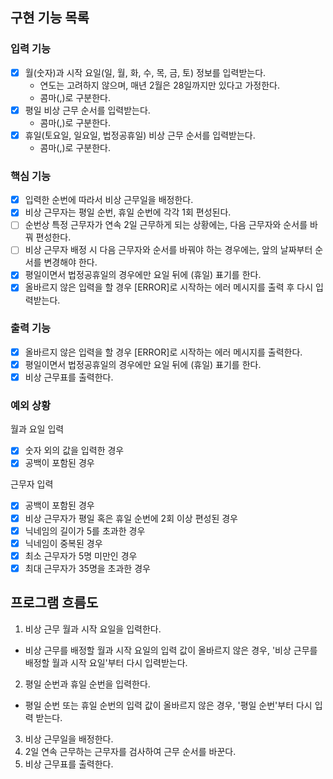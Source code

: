 ## 구현 기능 목록

### 입력 기능

- [x] 월(숫자)과 시작 요일(일, 월, 화, 수, 목, 금, 토) 정보를 입력받는다.
    - 연도는 고려하지 않으며, 매년 2월은 28일까지만 있다고 가정한다.
    - 콤마(,)로 구분한다.
- [x] 평일 비상 근무 순서를 입력받는다.
    - 콤마(,)로 구분한다.
- [x] 휴일(토요일, 일요일, 법정공휴일) 비상 근무 순서를 입력받는다.
    - 콤마(,)로 구분한다.

### 핵심 기능

- [x] 입력한 순번에 따라서 비상 근무일을 배정한다.
- [x] 비상 근무자는 평일 순번, 휴일 순번에 각각 1회 편성된다.
- [ ] 순번상 특정 근무자가 연속 2일 근무하게 되는 상황에는, 다음 근무자와 순서를 바꿔 편성한다.
- [ ] 비상 근무자 배정 시 다음 근무자와 순서를 바꿔야 하는 경우에는, 앞의 날짜부터 순서를 변경해야 한다.
- [x] 평일이면서 법정공휴일의 경우에만 요일 뒤에 (휴일) 표기를 한다.
- [x] 올바르지 않은 입력을 할 경우 [ERROR]로 시작하는 에러 메시지를 출력 후 다시 입력받는다.

### 출력 기능

- [x] 올바르지 않은 입력을 할 경우 [ERROR]로 시작하는 에러 메시지를 출력한다.
- [x] 평일이면서 법정공휴일의 경우에만 요일 뒤에 (휴일) 표기를 한다.
- [x] 비상 근무표를 출력한다.

### 예외 상황

월과 요일 입력

- [x] 숫자 외의 값을 입력한 경우
- [x] 공백이 포함된 경우

근무자 입력

- [x] 공백이 포함된 경우
- [x] 비상 근무자가 평일 혹은 휴일 순번에 2회 이상 편성된 경우
- [x] 닉네임의 길이가 5를 초과한 경우
- [x] 닉네임이 중복된 경우
- [x] 최소 근무자가 5명 미만인 경우
- [x] 최대 근무자가 35명을 초과한 경우

## 프로그램 흐름도

1. 비상 근무 월과 시작 요일을 입력한다.

- 비상 근무를 배정할 월과 시작 요일의 입력 값이 올바르지 않은 경우, '비상 근무를 배정할 월과 시작 요일'부터 다시 입력받는다.

2. 평일 순번과 휴일 순번을 입력한다.

- 평일 순번 또는 휴일 순번의 입력 값이 올바르지 않은 경우, '평일 순번'부터 다시 입력 받는다.

3. 비상 근무일을 배정한다.
4. 2일 연속 근무하는 근무자를 검사하여 근무 순서를 바꾼다.
5. 비상 근무표를 출력한다.
